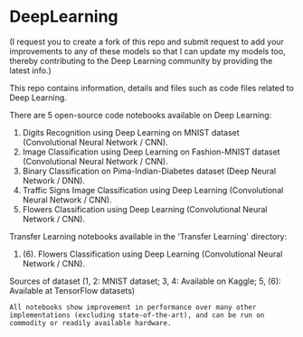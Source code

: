 # DeepLearning

(I request you to create a fork of this repo and submit request to add your improvements to any of these models so that I can update my models too, thereby contributing to the Deep Learning community by providing the latest info.)

This repo contains information, details and files such as code files related to Deep Learning.

There are 5 open-source code notebooks available on Deep Learning:

1. Digits Recognition using Deep Learning on MNIST dataset (Convolutional Neural Network / CNN).
2. Image Classification using Deep Learning on Fashion-MNIST dataset (Convolutional Neural Network / CNN).
3. Binary Classification on Pima-Indian-Diabetes dataset (Deep Neural Network / DNN).
4. Traffic Signs Image Classification using Deep Learning (Convolutional Neural Network / CNN).
5. Flowers Classification using Deep Learning (Convolutional Neural Network / CNN).

Transfer Learning notebooks available in the 'Transfer Learning' directory:

1. (6). Flowers Classification using Deep Learning (Convolutional Neural Network / CNN).

Sources of dataset (1, 2: MNIST dataset; 3, 4: Available on Kaggle; 5, (6): Available at TensorFlow datasets)

`All notebooks show improvement in performance over many other implementations (excluding state-of-the-art), and can be run on commodity or readily available hardware.`
